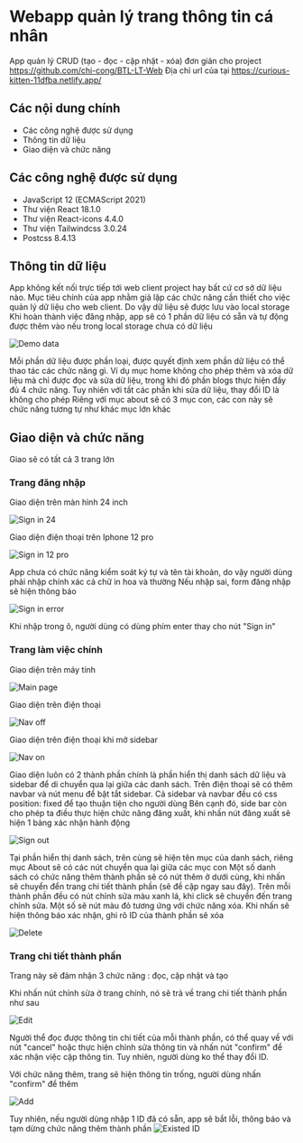 # Webapp quản lý trang thông tin cá nhân

App quản lý CRUD (tạo - đọc - cập nhật - xóa) đơn giản cho project https://github.com/chi-cong/BTL-LT-Web
Địa chỉ url của tại https://curious-kitten-11dfba.netlify.app/

## Các nội dung chính

- Các công nghệ được sử dụng
- Thông tin dữ liệu
- Giao diện và chức năng

## Các công nghệ được sử dụng

- JavaScript 12 (ECMAScript 2021)
- Thư viện React 18.1.0
- Thư viện React-icons 4.4.0
- Thư viện Tailwindcss 3.0.24
- Postcss 8.4.13

## Thông tin dữ liệu

App không kết nối trực tiếp tới web client project hay bất cứ cơ sở dữ liệu nào. Mục tiêu chính của app nhằm giả lập các chức năng cần thiết cho việc quản lý dữ liệu cho web client. Do vậy dữ liệu sẽ được lưu vào local storage
Khi hoàn thành việc đăng nhập, app sẽ có 1 phần dữ liệu có sẵn và tự động được thêm vào nếu trong local storage chưa có dữ liệu

![Demo data](./readmeImg/demoData.png)

Mỗi phần dữ liệu được phần loại, được quyết định xem phần dữ liệu có thể thao tác các chức năng gì. Ví dụ mục home không cho phép thêm và xóa dữ liệu mà chỉ được đọc và sửa dữ liệu, trong khi đó phần blogs thực hiện đầy đủ 4 chức năng. Tuy nhiên với tất các phần khi sửa dữ liệu, thay đổi ID là không cho phép
Riêng với mục about sẽ có 3 mục con, các con này sẽ chức năng tương tự như khác mục lớn khác

## Giao diện và chức năng

Giao sẽ có tất cả 3 trang lớn

### Trang đăng nhập

Giao diện trên màn hình 24 inch

![Sign in 24](./readmeImg/SignIn24.png)

Giao diện điện thoại trên Iphone 12 pro

![Sign in 12 pro](./readmeImg/SignIn12Pro.png)

App chưa có chức năng kiểm soát ký tự và tên tài khoản, do vậy người dùng phải nhập chính xác cả chữ in hoa và thường
Nếu nhập sai, form đăng nhập sẽ hiện thông báo

![Sign in error](./readmeImg/SigninErr.png)

Khi nhập trong ô, người dùng có dùng phím enter thay cho nút "Sign in"

### Trang làm việc chính

Giao diện trên máy tính

![Main page](./readmeImg/mainPage.png)

Giao diện trên điện thoại

![Nav off](./readmeImg/navOff.png)

Giao diện trên điện thoại khi mở sidebar

![Nav on](./readmeImg/navOn.png)

Giao diện luôn có 2 thành phần chính là phần hiển thị danh sách dữ liệu và sidebar để di chuyển qua lại giữa các danh sách. Trên điện thoại sẽ có thêm navbar và nút menu để bật tắt sidebar. Cả sidebar và navbar đều có css position: fixed để tạo thuận tiện cho người dùng
Bên cạnh đó, side bar còn cho phép ta điều thực hiện chức năng đăng xuất, khi nhấn nút đăng xuất sẽ hiện 1 bảng xác nhận hành động

![Sign out](./readmeImg/sign%20out.png)

Tại phần hiển thị danh sách, trên cùng sẽ hiện tên mục của danh sách, riêng mục About sẽ có các nút chuyển qua lại giữa các mục con
Một số danh sách có chức năng thêm thành phần sẽ có nút thêm ở dưới cùng, khi nhấn sẽ chuyển đển trang chi tiết thành phần (sẽ đề cập ngay sau đây). Trên mỗi thành phần đều có nút chỉnh sửa màu xanh lá, khi click sẽ chuyển đến trang chỉnh sửa. Một số sẽ nút màu đỏ tương ứng với chức năng xóa. Khi nhấn sẽ hiện thông báo xác nhận, ghi rõ ID của thành phần sẽ xóa

![Delete](./readmeImg/delete.png)

### Trang chi tiết thành phần

Trang này sẽ đảm nhận 3 chức năng : đọc, cập nhật và tạo

Khi nhấn nút chỉnh sửa ở trang chính, nó sẽ trả về trang chi tiết thành phần như sau

![Edit](./readmeImg/Edit.png)

Người thể đọc được thông tin chi tiết của mỗi thành phần, có thể quay về với nút "cancel" hoặc thực hiện chỉnh sửa thông tin và nhấn nút "confirm" để xác nhận việc cập thông tin. Tuy nhiên, người dùng ko thể thay đổi ID.

Với chức năng thêm, trang sẽ hiện thông tin trống, người dùng nhấn "confirm" để thêm

![Add](./readmeImg/add.png)

Tuy nhiên, nếu người dùng nhập 1 ID đã có sẵn, app sẽ bắt lỗi, thông báo và tạm dừng chức năng thêm thành phần
![Existed ID](./readmeImg/existed-Id.png)
